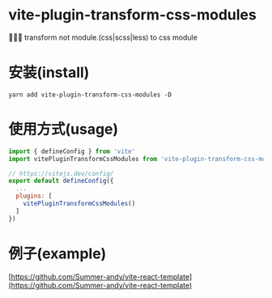 # vite-plugin-transform-css-modules
🌈🌈🌈 transform not module.(css|scss|less) to css module

# 安装(install)

```
yarn add vite-plugin-transform-css-modules -D
```

# 使用方式(usage)

```js
import { defineConfig } from 'vite'
import vitePluginTransformCssModules from 'vite-plugin-transform-css-modules';

// https://vitejs.dev/config/
export default defineConfig({
  ... 
  plugins: [
    vitePluginTransformCssModules()
  ]
})
```

# 例子(example)

[https://github.com/Summer-andy/vite-react-template](https://github.com/Summer-andy/vite-react-template)